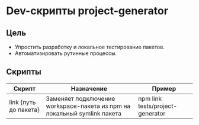 # Dev-скрипты project-generator

## Цель

- Упростить разработку и локальное тестирование пакетов. <br/>
- Автоматизировать рутинные процессы. <br/>

## Скрипты

| Скрипт                | Назначение                                                                | Пример
| -------------         | -------------                                                             | -------------
| link {путь до пакета} | Заменяет подключение workspace-пакета из npm на локальный symlink пакета  | npm link tests/project-generator
